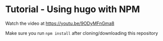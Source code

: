 # Tutorial - Using hugo with NPM

Watch the video at <https://youtu.be/9ODyMFnGma8>

Make sure you run `npm install` after cloning/downloading this repository